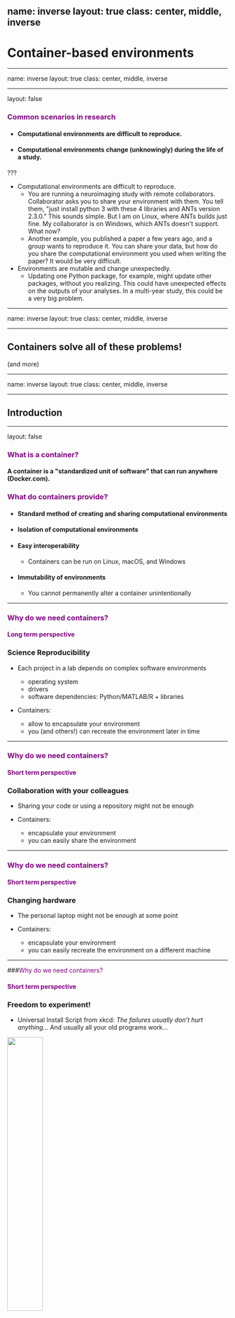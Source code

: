 name: inverse
layout: true
class: center, middle, inverse
---
# Container-based environments

---
name: inverse
layout: true
class: center, middle, inverse

<!---
---
## Common scenarios in research

???
- Computational environments are difficult to reproduce.
  - You are running a neuroimaging study with remote collaborators. Collaborator asks you to share your environment with them. You tell them, "just install python 3 with these 4 libraries and ANTs version 2.3.0." This sounds simple. But I am on Linux, where ANTs builds just fine. My collaborator is on Windows, which ANTs doesn't support. What now?
  - Another example, you published a paper a few years ago, and a group wants to reproduce it. You can share your data, but how do you share the computational environment you used when writing the paper? It would be very difficult.
- Environments are mutable and change unexpectedly.
  - Updating one Python package, for example, might update other packages, without you realizing. This could have unexpected effects on the outputs of your analyses. In a multi-year study, this could be a very big problem.

--->
---

layout: false

### <span style="color:purple">Common scenarios in research</span>

- #### Computational environments are difficult to reproduce.
- #### Computational environments change (unknowingly) during the life of a study.

???
- Computational environments are difficult to reproduce.
  - You are running a neuroimaging study with remote collaborators. Collaborator asks you to share your environment with them. You tell them, "just install python 3 with these 4 libraries and ANTs version 2.3.0." This sounds simple. But I am on Linux, where ANTs builds just fine. My collaborator is on Windows, which ANTs doesn't support. What now?
  - Another example, you published a paper a few years ago, and a group wants to reproduce it. You can share your data, but how do you share the computational environment you used when writing the paper? It would be very difficult.
- Environments are mutable and change unexpectedly.
  - Updating one Python package, for example, might update other packages, without you realizing. This could have unexpected effects on the outputs of your analyses. In a multi-year study, this could be a very big problem.


---
name: inverse
layout: true
class: center, middle, inverse

---
## Containers solve all of these problems!

(and more)

---
name: inverse
layout: true
class: center, middle, inverse

---
## Introduction

---

layout: false

### <span style="color:purple">What is a container?</span>

#### A container is a "standardized unit of software" that can run anywhere (Docker.com).

### <span style="color:purple">What do containers provide?</span>

- #### Standard method of creating and sharing computational environments
- #### Isolation of computational environments
- #### Easy interoperability
  - Containers can be run on Linux, macOS, and Windows
- #### Immutability of environments
  - You cannot permanently alter a container unintentionally

---

### <span style="color:purple">Why do we need containers?</span>
#### <span style="color:purple">Long term perspective</span>

### Science Reproducibility

  - Each project in a lab depends on complex software environments
    - operating system
    - drivers
    - software dependencies: Python/MATLAB/R + libraries
&nbsp;


  - Containers:
    - allow to encapsulate your environment
    - you (and others!) can recreate the environment later in time

---
### <span style="color:purple"> Why do we need containers?</span>
#### <span style="color:purple"> Short term perspective</span>

### Collaboration with your colleagues

- Sharing your code or using a repository might not be enough
&nbsp;


- Containers:
  - encapsulate your environment
  - you can easily share the environment


---
### <span style="color:purple"> Why do we need containers?</span>
#### <span style="color:purple"> Short term perspective</span>

### Changing hardware

- The personal laptop might not be enough at some point
&nbsp;


- Containers:
  - encapsulate your environment
  - you can easily recreate the environment on a different machine


---

###<span style="color:purple">Why do we need containers?</span>
#### <span style="color:purple">Short term perspective</span>

### Freedom to experiment!
- Universal Install Script from xkcd: *The failures usually don’t hurt anything...*
 And usually all your old programs work...

<img src="img/universal_install_script_2x.png" width="40%" />

---
### <span style="color:purple"> Why do we need containers?</span>
#### <span style="color:purple"> Short term perspective</span>

### Using existing environments


- Installing all dependencies is not always easy.
&nbsp;


- Containers:
  - isolate and encapsulate the environments
  - there are many ready to use existing environments (check [Docker Hub](https://hub.docker.com/))

---

### <span style="color:purple">What does it mean to work in a container</span>


If you are running a container on your laptop
&nbsp;

- it uses the same hardware

- but user spaces and libraries are independent

--

<img src="img/docker1in.jpeg" width="20%" />


<img src="img/docker2in.jpeg" width="50%" />

---
### <span style="color:purple">What does it mean to work in a container</span>


If you are running a container on your laptop
&nbsp;

- it uses the same hardware

- but user spaces and libraries are independent

- you can create additional bindings between these two environments

<img src="img/docker3in.jpeg" width="70%" />


---

name: inverse
layout: true
class: center, middle, inverse
---
## Tools
---
layout: false

### <span style="color:purple">Virtual Machines and Containers</span>

- Two main types:

  - Virtual Machines:

      - Virtualbox
      - VMware
      - AWS, Google Compute Engine, ...

  - Containers:

      - Docker
      - Singularity
&nbsp;

--

- Main idea -- isolate the computing environment

  - Allow regenerating computing environments
  - Allow sharing your computing environments

---
### <span style="color:purple">Virtual Machines vs Containers</span>

<img src="img/Containers-vs-Virtual-Machines.jpg" width="80%" />

--

 **Virtual Machines**
  - **emulate whole computer system (software+hardware)**
  - use *hypervisor* to share and manage hardware of the host, and execute the guest operating system
  - guest machines are completely isolated and have dedicated resources
---
### <span style="color:purple">Virtual Machines vs Containers</span>

  <img src="img/Containers-vs-Virtual-Machines.jpg" width="80%" />



   **Docker containers**
  - **share the host system’s kernel with other containers**
  - each container gets its own isolated user space
  - only bins and libs are created from scratch
  - **containers are very lightweight and fast to start up**

---
### <span style="color:purple">How  do we choose the technology</span>

There is no one solution that always works, your choice should depend on:
- which hardware is available to you (also do you require GPU)
- where is your data stored
- Docker might me the most portable technology right now, but...
  - if you use HPC centers you will have to use Singularity instead.


---
###<span style="color:purple">Docker and Singularity </span>
- **Docker:**
  - leading software container platform
  - an open-source project
  - **it runs on Linux, macOS, and Windows Pro** (you don't have to install VM!)
--

  - **can escalate privileges - not supported by HPC centers admins**

--

- **Singularity:**
  - a container solution created for scientific application
  - **supports existing and traditional HPC resources**
  - a user inside a Singularity container is the same user as outside the container
(so you can be a root only if you were root on the host system)
  - VM needed on macOS and Windows
  - a Singularity image can be created from a Docker image
